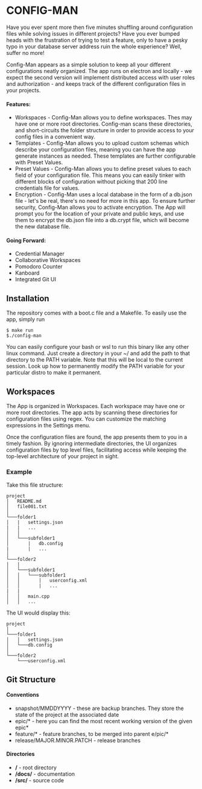 # CONFIG-MAN

Have you ever spent more then five minutes shuffling around configuration files while solving issues in different projects? Have you ever bumped heads with the frustration of trying to test a feature, only to have a pesky typo in your database server address ruin the whole experience? Well, suffer no more!

Config-Man appears as a simple solution to keep all your different configurations neatly organized. The app runs on electron and locally - we expect the second version will implement distributed access with user roles and authorization - and keeps track of the different configuration files in your projects.

#### Features:
* Workspaces - Config-Man allows you to define workspaces. Thes may have one or more root directories. Config-man scans these directories, and short-circuits the folder structure in order to provide access to your config files in a convenient way.
* Templates - Config-Man allows you to upload custom schemas which describe your configuration files, meaning you can have the app generate instances as needed. These templates are further configurable with Preset Values.
* Preset Values - Config-Man allows you to define preset values to each field of your configuration file. This means you can easily tinker with different blocks of configuration without picking that 200 line credentials file for values.
* Encryption - Config-Man uses a local database in the form of a db.json file - let's be real, there's no need for more in this app. To ensure further security, Config-Man allows you to activate encryption. The App will prompt you for the location of your private and public keys, and use them to encrypt the db.json file into a db.crypt file, which will become the new database file.

#### Going Forward:
* Credential Manager
* Collaborative Workspaces
* Pomodoro Counter
* Kanboard
* Integrated Git UI

## Installation

The repository comes with a boot.c file and a Makefile. To easily use the app, simply run 
```
$ make run
$./config-man
```

You can easily configure your bash or wsl to run this binary like any other linux command. Just create a directory in your ~/ and add the path to that directory to the PATH variable. Note that this will be local to the current session. Look up how to permanently modify the PATH variable for your particular distro to make it permanent.

## Workspaces

The App is organized in Workspaces. Each workspace may have one or more root directories. The app acts by scanning these directories for configuration files using regex. You can customize the matching expressions in the Settings menu.

Once the configuration files are found, the app presents them to you in a timely fashion. By ignoring intermediate directories, the UI organizes configuration files by top level files, facilitating access while keeping the top-level architecture of your project in sight.

### Example

Take this file structure:

```Base-File-Structure
project
│   README.md
│   file001.txt    
│
└───folder1
│   |   settings.json
|   |   ...
│   │   
│   └───subfolder1
│       |   db.config
|       |   ...
│   
└───folder2
│   │   
│   └───subfolder1
│   │   └───subfolder1
│   │       |   userconfig.xml
│   │       |   ...       
|   |
│   │   main.cpp
│   │   ...
```

The UI would display this:
``` UI-File-Structure
project   
│
└───folder1
│   │   settings.json
│   └───db.config
│   
└───folder2
    └───userconfig.xml
```

## Git Structure
#### Conventions
* snapshot/MMDDYYYY - these are backup branches. They store the state of the project at the associated date
* epic/* - here you can find the most recent working version of the given epic*
* feature/* - feature branches, to be merged into parent e/pic/*
* release/MAJOR.MINOR.PATCH - release branches

#### Directories
* **/** - root directory
* **/docs/** - documentation
* **/src/** - source code
